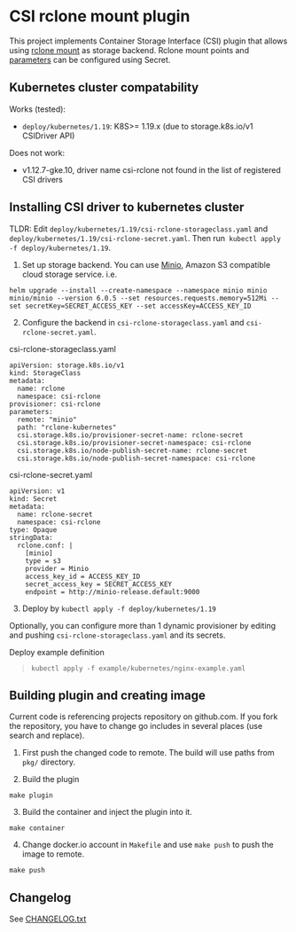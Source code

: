 
# CSI rclone mount plugin

This project implements Container Storage Interface (CSI) plugin that allows using [rclone mount](https://rclone.org/) as storage backend. Rclone mount points and [parameters](https://rclone.org/commands/rclone_mount/) can be configured using Secret. 

## Kubernetes cluster compatability
Works (tested):
- `deploy/kubernetes/1.19`: K8S>= 1.19.x (due to storage.k8s.io/v1 CSIDriver API)

Does not work:
- v1.12.7-gke.10, driver name csi-rclone not found in the list of registered CSI drivers

## Installing CSI driver to kubernetes cluster
TLDR: Edit `deploy/kubernetes/1.19/csi-rclone-storageclass.yaml` and `deploy/kubernetes/1.19/csi-rclone-secret.yaml`. Then run` kubectl apply -f deploy/kubernetes/1.19`.

1. Set up storage backend. You can use [Minio](https://min.io/), Amazon S3 compatible cloud storage service.
i.e. 
```
helm upgrade --install --create-namespace --namespace minio minio minio/minio --version 6.0.5 --set resources.requests.memory=512Mi --set secretKey=SECRET_ACCESS_KEY --set accessKey=ACCESS_KEY_ID
```

2. Configure the backend in `csi-rclone-storageclass.yaml` and `csi-rclone-secret.yaml`.

csi-rclone-storageclass.yaml
```
apiVersion: storage.k8s.io/v1
kind: StorageClass
metadata:
  name: rclone
  namespace: csi-rclone
provisioner: csi-rclone
parameters:
  remote: "minio"
  path: "rclone-kubernetes"
  csi.storage.k8s.io/provisioner-secret-name: rclone-secret
  csi.storage.k8s.io/provisioner-secret-namespace: csi-rclone
  csi.storage.k8s.io/node-publish-secret-name: rclone-secret
  csi.storage.k8s.io/node-publish-secret-namespace: csi-rclone
```

csi-rclone-secret.yaml
```
apiVersion: v1
kind: Secret
metadata:
  name: rclone-secret
  namespace: csi-rclone
type: Opaque
stringData:
  rclone.conf: |
    [minio]
    type = s3
    provider = Minio
    access_key_id = ACCESS_KEY_ID
    secret_access_key = SECRET_ACCESS_KEY
    endpoint = http://minio-release.default:9000
```

3. Deploy by `kubectl apply -f deploy/kubernetes/1.19`

Optionally, you can configure more than 1 dynamic provisioner by editing and pushing `csi-rclone-storageclass.yaml` and its secrets.

Deploy example definition
> `kubectl apply -f example/kubernetes/nginx-example.yaml`


## Building plugin and creating image
Current code is referencing projects repository on github.com. If you fork the repository, you have to change go includes in several places (use search and replace).


1. First push the changed code to remote. The build will use paths from `pkg/` directory.

2. Build the plugin
```
make plugin
```

3. Build the container and inject the plugin into it.
```
make container
```

4. Change docker.io account in `Makefile` and use `make push` to push the image to remote. 
``` 
make push
```
## Changelog

See [CHANGELOG.txt](CHANGELOG.txt)

